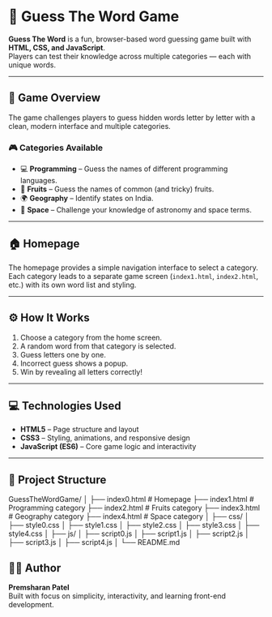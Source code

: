 # 🎯 Guess The Word Game

**Guess The Word** is a fun, browser-based word guessing game built with **HTML, CSS, and JavaScript**.  
Players can test their knowledge across multiple categories — each with unique words.

---

## 🧩 Game Overview

The game challenges players to guess hidden words letter by letter with a clean, modern interface and multiple categories.

### 🎮 Categories Available
- 💻 **Programming** – Guess the names of different programming languages.
- 🍎 **Fruits** – Guess the names of common (and tricky) fruits.
- 🌍 **Geography** – Identify states on India.
- 🚀 **Space** – Challenge your knowledge of astronomy and space terms.

---

## 🏠 Homepage

The homepage provides a simple navigation interface to select a category.  
Each category leads to a separate game screen (`index1.html`, `index2.html`, etc.) with its own word list and styling.

---

## ⚙️ How It Works

1. Choose a category from the home screen.  
2. A random word from that category is selected.  
3. Guess letters one by one.  
4. Incorrect guess shows a popup.
5. Win by revealing all letters correctly!

---

## 💻 Technologies Used
- **HTML5** – Page structure and layout  
- **CSS3** – Styling, animations, and responsive design  
- **JavaScript (ES6)** – Core game logic and interactivity  

---

## 📂 Project Structure

GuessTheWordGame/
│
├── index0.html # Homepage
├── index1.html # Programming category
├── index2.html # Fruits category
├── index3.html # Geography category
├── index4.html # Space category
│
├── css/
│ ├── style0.css
│ ├── style1.css
│ ├── style2.css
│ ├── style3.css
│ ├── style4.css
│
├── js/
│ ├── script0.js
│ ├── script1.js
│ ├── script2.js
│ ├── script3.js
│ ├── script4.js
│
└── README.md


## 👨‍💻 Author
**Premsharan Patel**  
Built with focus on simplicity, interactivity, and learning front-end development.

